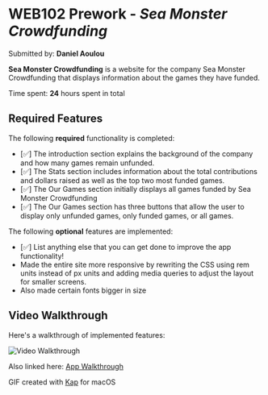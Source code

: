 # WEB102 Prework - _Sea Monster Crowdfunding_

Submitted by: **Daniel Aoulou**

**Sea Monster Crowdfunding** is a website for the company Sea Monster Crowdfunding that displays information about the games they have funded.

Time spent: **24** hours spent in total

## Required Features

The following **required** functionality is completed:

- [✅] The introduction section explains the background of the company and how many games remain unfunded.
- [✅] The Stats section includes information about the total contributions and dollars raised as well as the top two most funded games.
- [✅] The Our Games section initially displays all games funded by Sea Monster Crowdfunding
- [✅] The Our Games section has three buttons that allow the user to display only unfunded games, only funded games, or all games.

The following **optional** features are implemented:

- [✅] List anything else that you can get done to improve the app functionality!
- Made the entire site more responsive by rewriting the CSS using rem units instead of px units and adding media queries to adjust the layout for smaller screens.
- Also made certain fonts bigger in size

## Video Walkthrough

Here's a walkthrough of implemented features:

<img src='https://i.imgur.com/ADZeHiTh.gif' title='Video Walkthrough' width='' alt='Video Walkthrough' />

Also linked here: [App Walkthrough](https://imgur.com/a/luzc5K5)

<!-- Replace this with whatever GIF tool you used! -->

GIF created with [Kap](https://getkap.co/) for macOS
